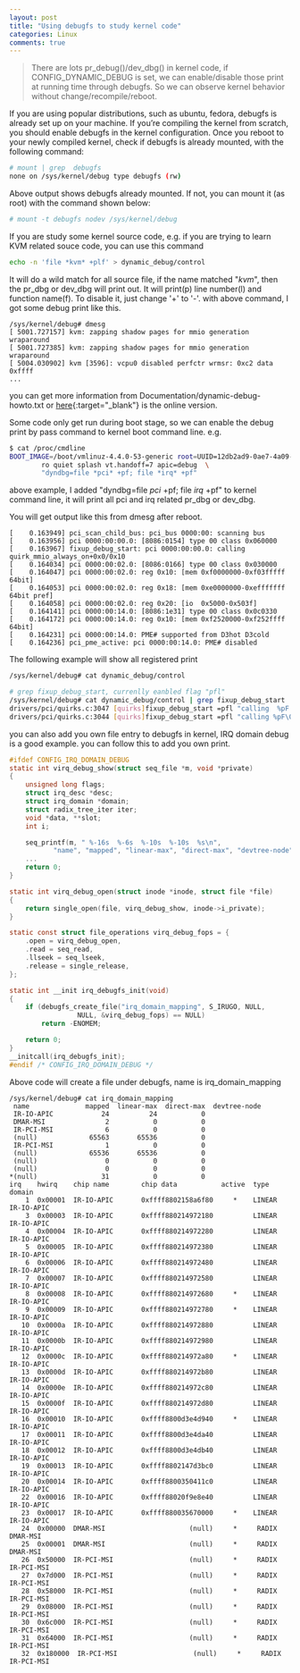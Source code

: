 ```yaml
---
layout: post 
title: "Using debugfs to study kernel code"
categories: Linux
comments: true
---
```


> There are lots pr_debug()/dev_dbg() in kernel code, if CONFIG_DYNAMIC_DEBUG is set, we can enable/disable those print at running time through debugfs.
So we can observe kernel behavior without change/recompile/reboot.

If you are using popular distributions, such as ubuntu, fedora, debugfs is already set up on your machine. 
If you’re compiling the kernel from scratch, you should enable debugfs in the kernel configuration. 
Once you reboot to your newly compiled kernel, check if debugfs is already mounted, with the following command:

```bash
# mount | grep  debugfs
none on /sys/kernel/debug type debugfs (rw)
```
Above output shows debugfs already mounted. If not, you can mount it (as root) with the command shown below:

```bash
# mount -t debugfs nodev /sys/kernel/debug
```

If you are study some kernel source code, e.g. if you are trying to learn KVM related souce code, you can use this command

```bash
echo -n 'file *kvm* +plf' > dynamic_debug/control
```

It will do a wild match for all source file, if the name matched "*kvm*", then the pr_dbg or dev_dbg will print out. 
It will print(p) line number(l) and function name(f). To disable it, just change '+' to '-'. with above command, I got some debug print like this.

```
/sys/kernel/debug# dmesg 
[ 5001.727157] kvm: zapping shadow pages for mmio generation wraparound
[ 5001.727385] kvm: zapping shadow pages for mmio generation wraparound
[ 5004.030902] kvm [3596]: vcpu0 disabled perfctr wrmsr: 0xc2 data 0xffff
...
```

you can get more information from Documentation/dynamic-debug-howto.txt or 
[here](https://www.kernel.org/doc/Documentation/dynamic-debug-howto.txt){:target="_blank"} is the online version.

Some code only get run during boot stage, so we can enable the debug print by pass command to kernel boot command line. e.g.

```bash
$ cat /proc/cmdline 
BOOT_IMAGE=/boot/vmlinuz-4.4.0-53-generic root=UUID=12db2ad9-0ae7-4a09-9894-7271bcb91bb3 \
        ro quiet splash vt.handoff=7 apic=debug  \
        "dyndbg=file *pci* +pf; file *irq* +pf"
```

above example, I added "dyndbg=file *pci* +pf; file *irq* +pf" to kernel command line, it will print all pci and irq related pr_dbg or dev_dbg.

You will get output like this from dmesg after reboot.

```
[    0.163949] pci_scan_child_bus: pci_bus 0000:00: scanning bus
[    0.163956] pci 0000:00:00.0: [8086:0154] type 00 class 0x060000
[    0.163967] fixup_debug_start: pci 0000:00:00.0: calling quirk_mmio_always_on+0x0/0x10
[    0.164034] pci 0000:00:02.0: [8086:0166] type 00 class 0x030000
[    0.164047] pci 0000:00:02.0: reg 0x10: [mem 0xf0000000-0xf03fffff 64bit]
[    0.164053] pci 0000:00:02.0: reg 0x18: [mem 0xe0000000-0xefffffff 64bit pref]
[    0.164058] pci 0000:00:02.0: reg 0x20: [io  0x5000-0x503f]
[    0.164141] pci 0000:00:14.0: [8086:1e31] type 00 class 0x0c0330
[    0.164172] pci 0000:00:14.0: reg 0x10: [mem 0xf2520000-0xf252ffff 64bit]
[    0.164231] pci 0000:00:14.0: PME# supported from D3hot D3cold
[    0.164236] pci_pme_active: pci 0000:00:14.0: PME# disabled
```

The following example will show all registered print

```bash
/sys/kernel/debug# cat dynamic_debug/control

# grep fixup_debug_start, currenlly eanbled flag "pfl"
/sys/kernel/debug# cat dynamic_debug/control | grep fixup_debug_start
drivers/pci/quirks.c:3047 [quirks]fixup_debug_start =pfl "calling  %pF @ %i for %s\012"
drivers/pci/quirks.c:3044 [quirks]fixup_debug_start =pfl "calling %pF\012"
```

you can also add you own file entry to debugfs in kernel, IRQ domain debug is a good example.
you can follow this to add you own print.

```c
#ifdef CONFIG_IRQ_DOMAIN_DEBUG
static int virq_debug_show(struct seq_file *m, void *private)
{
    unsigned long flags;
    struct irq_desc *desc;
    struct irq_domain *domain;
    struct radix_tree_iter iter;
    void *data, **slot;
    int i;

    seq_printf(m, " %-16s  %-6s  %-10s  %-10s  %s\n",
           "name", "mapped", "linear-max", "direct-max", "devtree-node");
    ...
    return 0;
}

static int virq_debug_open(struct inode *inode, struct file *file)
{
    return single_open(file, virq_debug_show, inode->i_private);
}

static const struct file_operations virq_debug_fops = {
    .open = virq_debug_open,
    .read = seq_read,
    .llseek = seq_lseek,
    .release = single_release,
};

static int __init irq_debugfs_init(void)
{
    if (debugfs_create_file("irq_domain_mapping", S_IRUGO, NULL,
                 NULL, &virq_debug_fops) == NULL)
        return -ENOMEM;

    return 0;
}
__initcall(irq_debugfs_init);
#endif /* CONFIG_IRQ_DOMAIN_DEBUG */
```

Above code will create a file  under debugfs, name is irq_domain_mapping
```
/sys/kernel/debug# cat irq_domain_mapping 
 name              mapped  linear-max  direct-max  devtree-node
 IR-IO-APIC            24          24           0  
 DMAR-MSI               2           0           0  
 IR-PCI-MSI             6           0           0  
 (null)             65563       65536           0  
 IR-PCI-MSI             1           0           0  
 (null)             65536       65536           0  
 (null)                 0           0           0  
 (null)                 0           0           0  
*(null)                31           0           0  
irq    hwirq    chip name        chip data           active  type            domain
    1  0x00001  IR-IO-APIC       0xffff8802158a6f80     *    LINEAR          IR-IO-APIC
    3  0x00003  IR-IO-APIC       0xffff880214972180          LINEAR          IR-IO-APIC
    4  0x00004  IR-IO-APIC       0xffff880214972280          LINEAR          IR-IO-APIC
    5  0x00005  IR-IO-APIC       0xffff880214972380          LINEAR          IR-IO-APIC
    6  0x00006  IR-IO-APIC       0xffff880214972480          LINEAR          IR-IO-APIC
    7  0x00007  IR-IO-APIC       0xffff880214972580          LINEAR          IR-IO-APIC
    8  0x00008  IR-IO-APIC       0xffff880214972680     *    LINEAR          IR-IO-APIC
    9  0x00009  IR-IO-APIC       0xffff880214972780     *    LINEAR          IR-IO-APIC
   10  0x0000a  IR-IO-APIC       0xffff880214972880          LINEAR          IR-IO-APIC
   11  0x0000b  IR-IO-APIC       0xffff880214972980          LINEAR          IR-IO-APIC
   12  0x0000c  IR-IO-APIC       0xffff880214972a80     *    LINEAR          IR-IO-APIC
   13  0x0000d  IR-IO-APIC       0xffff880214972b80          LINEAR          IR-IO-APIC
   14  0x0000e  IR-IO-APIC       0xffff880214972c80          LINEAR          IR-IO-APIC
   15  0x0000f  IR-IO-APIC       0xffff880214972d80          LINEAR          IR-IO-APIC
   16  0x00010  IR-IO-APIC       0xffff8800d3e4d940     *    LINEAR          IR-IO-APIC
   17  0x00011  IR-IO-APIC       0xffff8800d3e4da40          LINEAR          IR-IO-APIC
   18  0x00012  IR-IO-APIC       0xffff8800d3e4db40          LINEAR          IR-IO-APIC
   19  0x00013  IR-IO-APIC       0xffff8802147d3bc0          LINEAR          IR-IO-APIC
   20  0x00014  IR-IO-APIC       0xffff8800350411c0          LINEAR          IR-IO-APIC
   22  0x00016  IR-IO-APIC       0xffff88020f9e8e40          LINEAR          IR-IO-APIC
   23  0x00017  IR-IO-APIC       0xffff880035670000     *    LINEAR          IR-IO-APIC
   24  0x00000  DMAR-MSI                     (null)     *     RADIX          DMAR-MSI
   25  0x00001  DMAR-MSI                     (null)     *     RADIX          DMAR-MSI
   26  0x50000  IR-PCI-MSI                   (null)     *     RADIX          IR-PCI-MSI
   27  0x7d000  IR-PCI-MSI                   (null)     *     RADIX          IR-PCI-MSI
   28  0x58000  IR-PCI-MSI                   (null)     *     RADIX          IR-PCI-MSI
   29  0x08000  IR-PCI-MSI                   (null)     *     RADIX          IR-PCI-MSI
   30  0x6c000  IR-PCI-MSI                   (null)     *     RADIX          IR-PCI-MSI
   31  0x64000  IR-PCI-MSI                   (null)     *     RADIX          IR-PCI-MSI
   32  0x180000  IR-PCI-MSI                   (null)     *     RADIX          IR-PCI-MSI
```
